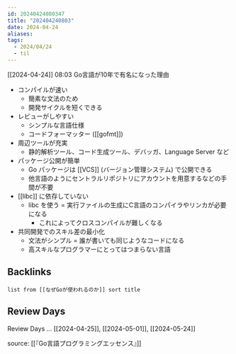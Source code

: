 ```yaml
---
id: 20240424080347
title: "202404240803"
date: 2024-04-24
aliases:
tags:
  - 2024/04/24
  - til
---
```

[[2024-04-24]] 08:03 Go言語が10年で有名になった理由

- コンパイルが速い
  - 簡素な文法のため
  - 開発サイクルを短くできる
- レビューがしやすい
  - シンプルな言語仕様
  - コードフォーマッター ([[gofmt]])
- 周辺ツールが充実
  - 静的解析ツール、コード生成ツール、デバッガ、Language Server など
- パッケージ公開が簡単
  - Go パッケージは [[VCS]] (バージョン管理システム) で公開できる
  - 他言語のようにセントラルリポジトリにアカウントを用意するなどの手間が不要
- [[libc]] に依存していない
  - libc を使う = 実行ファイルの生成にC言語のコンパイラやリンカが必要になる
    - これによってクロスコンパイルが難しくなる
- 共同開発でのスキル差の最小化
  - 文法がシンプル = 誰が書いても同じようなコードになる
  - 高スキルなプログラマーにとってはつまらない言語

## Backlinks
```dataview
list from [[なぜGoが使われるのか]] sort title
```

## Review Days
Review Days … [[2024-04-25]], [[2024-05-01]], [[2024-05-24]]

source: [[『Go言語プログラミングエッセンス』]]
